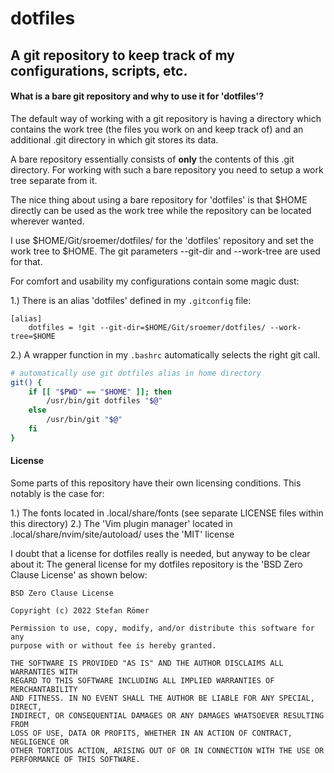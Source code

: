 # dotfiles

## A git repository to keep track of my configurations, scripts, etc.

#### What is a bare git repository and why to use it for 'dotfiles'?

The default way of working with a git repository is having a directory which contains
the work tree (the files you work on and keep track of) and an additional .git directory
in which git stores its data.

A bare repository essentially consists of **only** the contents of this .git directory.
For working with such a bare repository you need to setup a work tree separate from it.

The nice thing about using a bare repository for 'dotfiles' is that $HOME directly can be
used as the work tree while the repository can be located wherever wanted.

I use $HOME/Git/sroemer/dotfiles/ for the 'dotfiles' repository and set the work tree to
$HOME. The git parameters --git-dir and --work-tree are used for that.

For comfort and usability my configurations contain some magic dust:

1.) There is an alias 'dotfiles' defined in my `.gitconfig` file:
```gitconfig
[alias]
    dotfiles = !git --git-dir=$HOME/Git/sroemer/dotfiles/ --work-tree=$HOME
```

2.) A wrapper function in my `.bashrc` automatically selects the right git call.
```bash
# automatically use git dotfiles alias in home directory
git() {
    if [[ "$PWD" == "$HOME" ]]; then
        /usr/bin/git dotfiles "$@"
    else
        /usr/bin/git "$@"
    fi
}
```



#### License

Some parts of this repository have their own licensing conditions. This notably is the case for:

1.) The fonts located in .local/share/fonts (see separate LICENSE files within this directory)
2.) The 'Vim plugin manager' located in .local/share/nvim/site/autoload/ uses the 'MIT' license

I doubt that a license for dotfiles really is needed, but anyway to be clear about it:
The general license for my dotfiles repository is the 'BSD Zero Clause License' as shown below:

```
BSD Zero Clause License

Copyright (c) 2022 Stefan Römer

Permission to use, copy, modify, and/or distribute this software for any
purpose with or without fee is hereby granted.

THE SOFTWARE IS PROVIDED "AS IS" AND THE AUTHOR DISCLAIMS ALL WARRANTIES WITH
REGARD TO THIS SOFTWARE INCLUDING ALL IMPLIED WARRANTIES OF MERCHANTABILITY
AND FITNESS. IN NO EVENT SHALL THE AUTHOR BE LIABLE FOR ANY SPECIAL, DIRECT,
INDIRECT, OR CONSEQUENTIAL DAMAGES OR ANY DAMAGES WHATSOEVER RESULTING FROM
LOSS OF USE, DATA OR PROFITS, WHETHER IN AN ACTION OF CONTRACT, NEGLIGENCE OR
OTHER TORTIOUS ACTION, ARISING OUT OF OR IN CONNECTION WITH THE USE OR
PERFORMANCE OF THIS SOFTWARE.
```
